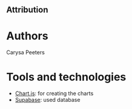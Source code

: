 ## Attribution

# Authors

Carysa Peeters

# Tools and technologies

- [Chart.js](https://www.chartjs.org/): for creating the charts
- [Supabase](https://supabase.com/): used database
